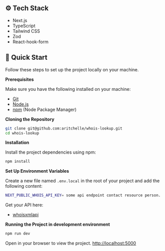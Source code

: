 ## <a name="tech-stack">⚙️ Tech Stack</a>

- Next.js
- TypeScript
- Tailwind CSS
- Zod
- React-hook-form

## <a name="quick-start">🤸 Quick Start</a>

Follow these steps to set up the project locally on your machine.

**Prerequisites**

Make sure you have the following installed on your machine:

- [Git](https://git-scm.com/)
- [Node.js](https://nodejs.org/en)
- [npm](https://www.npmjs.com/) (Node Package Manager)

**Cloning the Repository**

```bash
git clone git@github.com:aritchelle/whois-lookup.git
cd whois-lookup
```

**Installation**

Install the project dependencies using npm:

```bash
npm install
```

**Set Up Environment Variables**

Create a new file named `.env.local` in the root of your project and add the following content:

```bash
NEXT_PUBLIC_WHOIS_API_KEY= some api endpoint contact resource person.
```
Get your API here:

- [whoisxmlapi](https://www.whoisxmlapi.com/)

**Running the Project in development environment**

```bash
npm run dev
```

Open in your browser to view the project.
[http://localhost:5000](http://localhost:5000)
